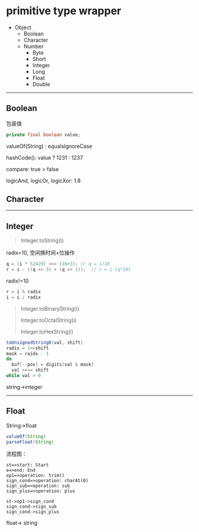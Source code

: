 # primitive type wrapper



- Object
  - Boolean
  - Character
  - Number
    - Byte
    - Short
    - Integer
    - Long
    - Float
    - Double


---



## Boolean

包装值

```java
private final boolean value;
```

valueOf(String) : equalsIgnoreCase

hashCode(): value ? 1231 : 1237

compare: true > false

logicAnd, logicOr, logicXor: 1.8



## Character





---



## Integer



> Integer.toString(i)

radix=10, 空间换时间+位操作

```java
q = (i * 52429) >>> (16+3); // q = i/10
r = i - ((q << 3) + (q << 1));  // r = i-(q*10)
```

radix!=10

```java
r = i % radix
i = i / radix
```



> Integer.toBinaryString(i)
>
> Integer.toOctalString(i)
>
> Integer.toHexString(i)

```java
toUnsignedString0(val, shift)
radix = 1<<shift
mask = raidx - 1
do
  buf[--pos] = digits[val & mask]
  val >>>= shift
while val > 0
```





string->integer





---

## Float

String->float

```java
valueOf(String)
parseFloat(String)
```

流程图：

```flow
st=>start: Start
e=>end: End
op1=>operation: trim()
sign_cond=>operation: charAt(0)
sign_sub=>operation: sub
sign_plus=>operation: plus

st->op1->sign_cond
sign_cond->sign_sub
sign_cond->sign_plus

```





float-> string

